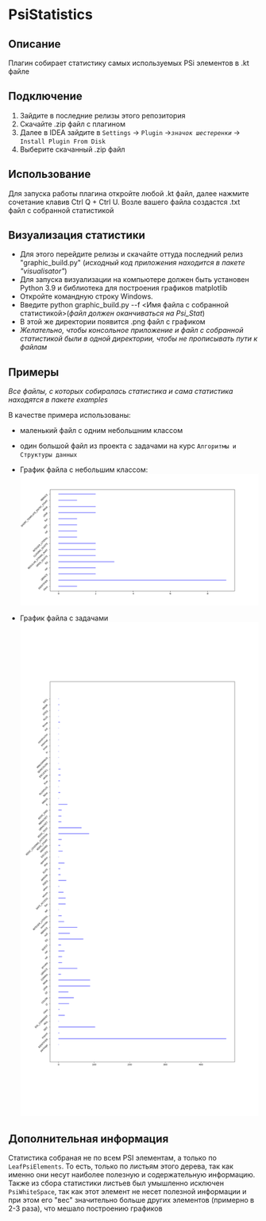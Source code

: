 # PsiStatistics


## Описание
Плагин собирает статистику самых используемых PSi элементов в .kt файле

## Подключение
1. Зайдите в последние релизы этого репозитория
2. Скачайте .zip файл с плагином
3. Далее в IDEA зайдите в `Settings` -> `Plugin` ->*`значок шестеренки`* -> `Install Plugin From Disk`
4. Выберите скачанный .zip файл

## Использование
Для запуска работы плагина откройте любой .kt файл, далее нажмите сочетание клавив Ctrl Q + Ctrl U.
Возле вашего файла создастся .txt файл с собранной статистикой

## Визуализация статистики
 - Для этого перейдите релизы и скачайте оттуда последний релиз "graphic_build.py" (*исходный код приложения находится в пакете "visualisator"*)
 - Для запуска визуализации на компьютере должен быть установен Python 3.9 и библиотека для построения графиков matplotlib
 - Откройте командную строку Windows. 
 - Введите python graphic_build.py --f <Имя файла с собранной статистикой>(*файл должен оканчиваться на Psi_Stat*)
 - В этой же директории появится .png файл с графиком
 - *Желательно, чтобы консольное приложение и файл с собранной статистикой были в одной директории, чтобы не прописывать пути к файлам*

## Примеры
*Все файлы, с которых собиралась статистика и сама статистика находятся в пакете examples*

В качестве примера использованы:
 - маленький файл с одним небольшним классом 
 - один большой файл из проекта с задачами на курс `Алгоритмы и Структуры данных`


 - График файла с небольшим классом:  
![alt-текст](https://github.com/yantimirov-timur/PsiStatistics/blob/master/examples/plots/PsiStatisticStudent.kt_PsiStat.png)

 - График файла с задачами
![alt-текст](https://github.com/yantimirov-timur/PsiStatistics/blob/master/examples/plots/PsiStatisticKtBinarySearchTree.kt_PsiStat.png)


## Дополнительная информация
Статистика собраная не по всем PSI элементам, а только по `LeafPsiElements`. То есть, только по листьям этого дерева,
так как именно они несут наиболее полезную и содержательную информацию. Также из сбора статистики листьев был умышленно исключен `PsiWhiteSpace`, так как 
этот элемент не несет полезной информации и при этом его "вес" значительно больше других элементов (примерно в 2-3 раза), что мешало построению графиков




